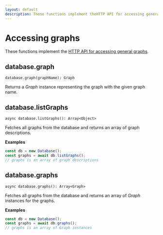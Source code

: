 ```yaml
---
layout: default
description: These functions implement theHTTP API for accessing general graphs
---
```


# Accessing graphs

These functions implement the
[HTTP API for accessing general graphs](../http/gharial.html).

## database.graph

`database.graph(graphName): Graph`

Returns a _Graph_ instance representing the graph with the given graph name.

## database.listGraphs

`async database.listGraphs(): Array<Object>`

Fetches all graphs from the database and returns an array of graph descriptions.

**Examples**

```js
const db = new Database();
const graphs = await db.listGraphs();
// graphs is an array of graph descriptions
```

## database.graphs

`async database.graphs(): Array<Graph>`

Fetches all graphs from the database and returns an array of _Graph_ instances
for the graphs.

**Examples**

```js
const db = new Database();
const graphs = await db.graphs();
// graphs is an array of Graph instances
```
